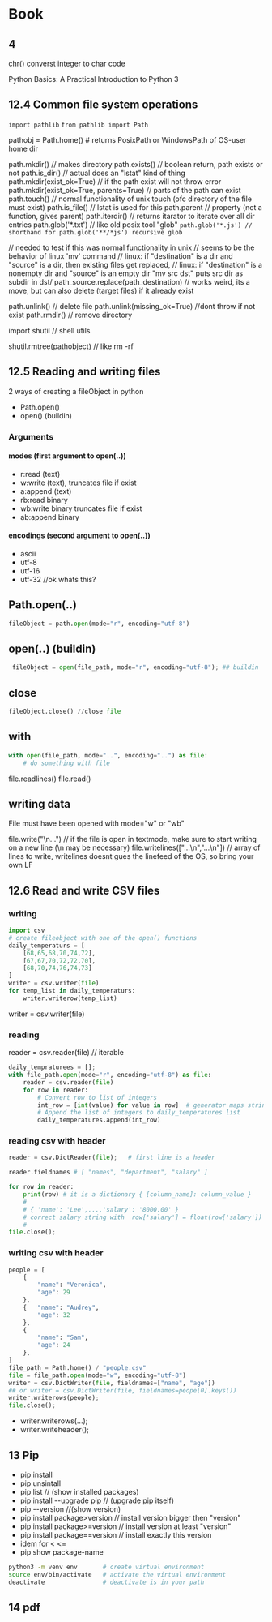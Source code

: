 # Book 

## 4

chr() converst integer to char code

Python Basics: A Practical Introduction to Python 3

## 12.4 Common file system operations

`import pathlib`
`from pathlib import Path`

pathobj = Path.home() # returns PosixPath or WindowsPath of OS-user home dir

path.mkdir() // makes directory
path.exists() // boolean return, path exists or not
path.is_dir() // actual does an "lstat" kind of thing
path.mkdir(exist_ok=True) // if the path exist will not throw error
path.mkdir(exist_ok=True, parents=True) // parts of the path can exist
path.touch() // normal functionality of unix touch (ofc directory of the file must exist)
path.is_file() // lstat is used for this
path.parent // property (not a function, gives parent)
path.iterdir() // returns itarator to iterate over all dir entries
path.glob('*.txt') // like old posix tool "glob"
`path.glob('*.js') // shorthand for path.glob('**/*js') recursive glob`

// needed to test if this was normal functionality in unix
// seems to be the behavior of linux 'mv' command
// linux: if "destination" is a dir and "source" is a dir, then existing files get replaced, 
// linux: if "destination" is a nonempty dir and "source" is an empty dir "mv src dst" puts src dir as subdir in dst/
path_source.replace(path_destination) // works weird, its a move, but can also delete (target files) if it already exist

path.unlink() // delete file
path.unlink(missing_ok=True) //dont throw if not exist
path.rmdir() // remove directory

import shutil // shell utils

shutil.rmtree(pathobject) // like rm -rf

## 12.5 Reading and writing files

2 ways of creating a fileObject in python

- Path.open()
- open() (buildin)


### Arguments

#### modes (first argument to open(..))

- r:read  (text)
- w:write (text), truncates file if exist
- a:append (text)
- rb:read binary
- wb:write binary truncates file if exist
- ab:append binary

#### encodings (second argument to open(..))

- ascii
- utf-8
- utf-16
- utf-32 //ok whats this?


## Path.open(..)

```python
fileObject = path.open(mode="r", encoding="utf-8")
```

## open(..) (buildin)

```python
 fileObject = open(file_path, mode="r", encoding="utf-8"); ## buildin
```

## close

```python
fileObject.close() //close file
```

## with

```python
with open(file_path, mode="..", encoding="..") as file:
    # do something with file
```

file.readlines()
file.read()

## writing data

File must have been opened with mode="w" or "wb"

file.write("\n...") // if the file is open in textmode, make sure to start writing on a new line (\n may be necessary)
file.writelines(["...\n","...\n"]) // array of lines to write, writelines doesnt gues the linefeed of the OS, so bring your own LF

## 12.6 Read and write CSV files


### writing

```python
import csv
# create fileobject with one of the open() functions
daily_temperaturs = [
    [68,65,68,70,74,72],
    [67,67,70,72,72,70],
    [68,70,74,76,74,73]
]
writer = csv.writer(file)
for temp_list in daily_temperaturs:
    writer.writerow(temp_list)
```

writer = csv.writer(file)

### reading

reader = csv.reader(file) // iterable

```python
daily_tempraturees = [];
with file_path.open(mode="r", encoding="utf-8") as file:
    reader = csv.reader(file)
    for row in reader:
        # Convert row to list of integers
        int_row = [int(value) for value in row]  # generator maps string to ints
        # Append the list of integers to daily_temperatures list
        daily_temperatures.append(int_row)
```

### reading csv with header

```python
reader = csv.DictReader(file);   # first line is a header

reader.fieldnames # [ "names", "department", "salary" ]

for row in reader:
    print(row) # it is a dictionary { [column_name]: column_value }
    #
    # { 'name': 'Lee',...,'salary': '8000.00' }
    # correct salary string with  row['salary'] = float(row['salary'])
    #
file.close();
```

### writing csv with header



```python
people = [
    {
        "name": "Veronica",
        "age": 29
    },
    {   "name": "Audrey",
        "age": 32
    },
    {   
        "name": "Sam",
        "age": 24
    },
]
file_path = Path.home() / "people.csv"
file = file_path.open(mode="w", encoding="utf-8")
writer = csv.DictWriter(file, fieldnames=["name", "age"])
## or writer = csv.DictWriter(file, fieldnames=peope[0].keys())
writer.writerows(people);
file.close();
```

- writer.writerows(...);
- writer.writeheader();


## 13 Pip

- pip install
- pip unsintall
- pip list // (show installed packages)
- pip install --upgrade pip  // (upgrade pip itself)
- pip --version //(show version)
- pip install package>version   // install version bigger then "version"
- pip install package>=version  // install version at least "version"
- pip install package==version // install exactly this version
- idem for < <=
- pip show package-name

```bash
python3 -m venv env       # create virtual environment
source env/bin/activate   # activate the virtual environment
deactivate                # deactivate is in your path

```

## 14 pdf

































